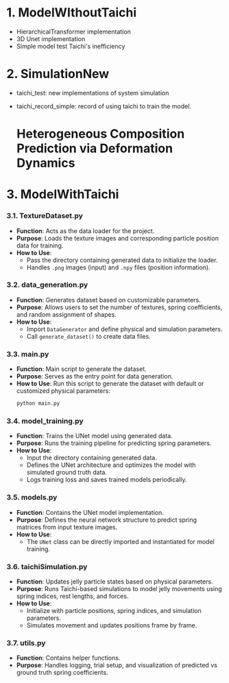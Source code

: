 # 1. ModelWIthoutTaichi
- HierarchicalTransformer implementation 
- 3D Unet implementation 
- Simple model test Taichi's inefficiency

# 2. SimulationNew
- taichi_test: new implementations of system simulation
- taichi_record_simple: record of using taichi to train the model.

  # Heterogeneous Composition Prediction via Deformation Dynamics

# 3. ModelWithTaichi

### **3.1. TextureDataset.py**
- **Function**: Acts as the data loader for the project.
- **Purpose**: Loads the texture images and corresponding particle position data for training.
- **How to Use**: 
  - Pass the directory containing generated data to initialize the loader.
  - Handles `.png` images (input) and `.npy` files (position information).

### **3.2. data_generation.py**
- **Function**: Generates dataset based on customizable parameters.
- **Purpose**: Allows users to set the number of textures, spring coefficients, and random assignment of shapes.
- **How to Use**:
  - Import `DataGenerator` and define physical and simulation parameters.
  - Call `generate_dataset()` to create data files.

### **3.3. main.py**
- **Function**: Main script to generate the dataset.
- **Purpose**: Serves as the entry point for data generation.
- **How to Use**:
   Run this script to generate the dataset with default or customized physical parameters:
   ```bash
   python main.py
   ```

### **3.4. model_training.py**
- **Function**: Trains the UNet model using generated data.
- **Purpose**: Runs the training pipeline for predicting spring parameters.
- **How to Use**:
   - Input the directory containing generated data.
   - Defines the UNet architecture and optimizes the model with simulated ground truth data.
   - Logs training loss and saves trained models periodically.

### **3.5. models.py**
- **Function**: Contains the UNet model implementation.
- **Purpose**: Defines the neural network structure to predict spring matrices from input texture images.
- **How to Use**:
   - The `UNet` class can be directly imported and instantiated for model training.

### **3.6. taichiSimulation.py**
- **Function**: Updates jelly particle states based on physical parameters.
- **Purpose**: Runs Taichi-based simulations to model jelly movements using spring indices, rest lengths, and forces.
- **How to Use**:
   - Initialize with particle positions, spring indices, and simulation parameters.
   - Simulates movement and updates positions frame by frame.

### **3.7. utils.py**
- **Function**: Contains helper functions.
- **Purpose**: Handles logging, trial setup, and visualization of predicted vs ground truth spring coefficients.

